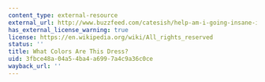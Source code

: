 ```yaml
---
content_type: external-resource
external_url: http://www.buzzfeed.com/catesish/help-am-i-going-insane-its-definitely-blue?bffb&utm_term=4ldqpgp#.qtBexkgPw
has_external_license_warning: true
license: https://en.wikipedia.org/wiki/All_rights_reserved
status: ''
title: What Colors Are This Dress?
uid: 3fbce48a-04a5-4ba4-a699-7a4c9a36c0ce
wayback_url: ''
---
```

